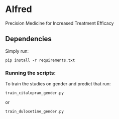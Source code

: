 # AIfred
Precision Medicine for Increased Treatment Efficacy

## Dependencies
 Simply run:
 ```
 pip install -r requirements.txt
 ```

### Running the scripts:
 To train the studies on gender and predict that run:
 ```
 train_citalopram_gender.py
 ```
 or
  ```
 train_duloxetine_gender.py
 ```